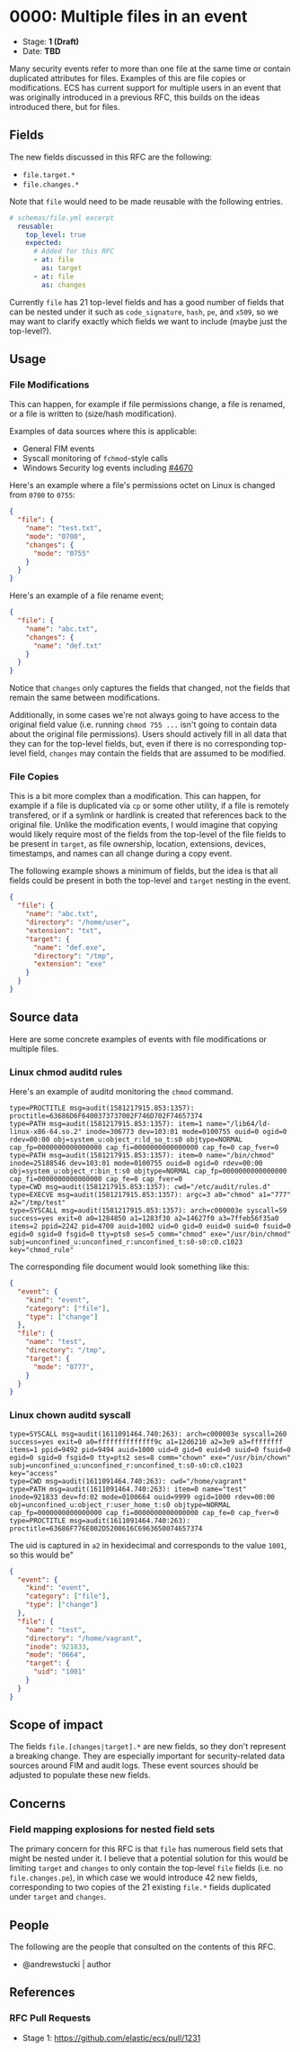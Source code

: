 # 0000: Multiple files in an event

<!-- Leave this ID at 0000. The ECS team will assign a unique, contiguous RFC number upon merging the initial stage of this RFC. -->

- Stage: **1 (Draft)** <!-- Update to reflect target stage. See https://elastic.github.io/ecs/stages.html -->
- Date: **TBD** <!-- The ECS team sets this date at merge time. This is the date of the latest stage advancement. -->

Many security events refer to more than one file at the same time or contain duplicated attributes for files.
Examples of this are file copies or modifications.
ECS has current support for multiple users in an event that was originally introduced in a previous RFC, this builds on the ideas introduced there, but for files.

## Fields

The new fields discussed in this RFC are the following:

- `file.target.*`
- `file.changes.*`

Note that `file` would need to be made reusable with the following entries.

```YAML
# schemas/file.yml excerpt
  reusable:
    top_level: true
    expected:
      # Added for this RFC
      - at: file
        as: target
      - at: file
        as: changes
```

Currently `file` has 21 top-level fields and has a good number of fields that can be nested under it such as `code_signature`, `hash`, `pe`, and `x509`, so we may want to clarify exactly which fields we want to include (maybe just the top-level?).

<!--
Stage 3: Add or update all remaining field definitions. The list should now be exhaustive. The goal here is to validate the technical details of all remaining fields and to provide a basis for releasing these field definitions as beta in the schema. Use GitHub code blocks with yml syntax formatting.
-->

## Usage

### File Modifications

This can happen, for example if file permissions change, a file is renamed, or a file is written to (size/hash modification).

Examples of data sources where this is applicable:

- General FIM events
- Syscall monitoring of `fchmod`-style calls
- Windows Security log events including [#4670](https://www.ultimatewindowssecurity.com/securitylog/encyclopedia/event.aspx?eventID=4670)

Here's an example where a file's permissions octet on Linux is changed from `0700` to `0755`:

```JSON
{
  "file": {
    "name": "test.txt",
    "mode": "0700",
    "changes": {
      "mode": "0755"
    }
  }
}
```

Here's an example of a file rename event;

```JSON
{
  "file": {
    "name": "abc.txt",
    "changes": {
      "name": "def.txt"
    }
  }
}
```

Notice that `changes` only captures the fields that changed, not the fields that remain the same between modifications.

Additionally, in some cases we're not always going to have access to the original field value (i.e. running `chmod 755 ...` isn't going to contain data about the original file permissions). Users should actively fill in all data that they can for the top-level fields, but, even if there is no corresponding top-level field, `changes` may contain the fields that are assumed to be modified.

### File Copies

This is a bit more complex than a modification. This can happen, for example if a file is duplicated via `cp` or some other utility, if a file is remotely transfered, or if a symlink or hardlink is created that references back to the original file. Unlike the modification events, I would imagine that copying would likely require most of the fields from the top-level of the file fields to be present in `target`, as file ownership, location, extensions, devices, timestamps, and names can all change during a copy event.

The following example shows a minimum of fields, but the idea is that all fields could be present in both the top-level and `target` nesting in the event.

```JSON
{
  "file": {
    "name": "abc.txt",
    "directory": "/home/user",
    "extension": "txt",
    "target": {
      "name": "def.exe",
      "directory": "/tmp",
      "extension": "exe"
    }
  }
}
```

## Source data

Here are some concrete examples of events with file modifications or multiple files.

### Linux chmod auditd rules

Here's an example of auditd monitoring the `chmod` command.

```
type=PROCTITLE msg=audit(1581217915.853:1357): proctitle=63686D6F6400373737002F746D702F74657374
type=PATH msg=audit(1581217915.853:1357): item=1 name="/lib64/ld-linux-x86-64.so.2" inode=306773 dev=103:01 mode=0100755 ouid=0 ogid=0 rdev=00:00 obj=system_u:object_r:ld_so_t:s0 objtype=NORMAL cap_fp=0000000000000000 cap_fi=0000000000000000 cap_fe=0 cap_fver=0
type=PATH msg=audit(1581217915.853:1357): item=0 name="/bin/chmod" inode=25188546 dev=103:01 mode=0100755 ouid=0 ogid=0 rdev=00:00 obj=system_u:object_r:bin_t:s0 objtype=NORMAL cap_fp=0000000000000000 cap_fi=0000000000000000 cap_fe=0 cap_fver=0
type=CWD msg=audit(1581217915.853:1357): cwd="/etc/audit/rules.d"
type=EXECVE msg=audit(1581217915.853:1357): argc=3 a0="chmod" a1="777" a2="/tmp/test"
type=SYSCALL msg=audit(1581217915.853:1357): arch=c000003e syscall=59 success=yes exit=0 a0=1284850 a1=1283f30 a2=14627f0 a3=7ffeb56f35a0 items=2 ppid=2242 pid=4700 auid=1002 uid=0 gid=0 euid=0 suid=0 fsuid=0 egid=0 sgid=0 fsgid=0 tty=pts0 ses=5 comm="chmod" exe="/usr/bin/chmod" subj=unconfined_u:unconfined_r:unconfined_t:s0-s0:c0.c1023 key="chmod_rule"
```

The corresponding file document would look something like this:

```JSON
{
  "event": {
    "kind": "event",
    "category": ["file"],
    "type": ["change"]
  },
  "file": {
    "name": "test",
    "directory": "/tmp",
    "target": {
      "mode": "0777",
    }
  }
}
```

### Linux chown auditd syscall

```
type=SYSCALL msg=audit(1611091464.740:263): arch=c000003e syscall=260 success=yes exit=0 a0=ffffffffffffff9c a1=12d6210 a2=3e9 a3=ffffffff items=1 ppid=9492 pid=9494 auid=1000 uid=0 gid=0 euid=0 suid=0 fsuid=0 egid=0 sgid=0 fsgid=0 tty=pts2 ses=8 comm="chown" exe="/usr/bin/chown" subj=unconfined_u:unconfined_r:unconfined_t:s0-s0:c0.c1023 key="access"
type=CWD msg=audit(1611091464.740:263): cwd="/home/vagrant"
type=PATH msg=audit(1611091464.740:263): item=0 name="test" inode=921833 dev=fd:02 mode=0100664 ouid=9999 ogid=1000 rdev=00:00 obj=unconfined_u:object_r:user_home_t:s0 objtype=NORMAL cap_fp=0000000000000000 cap_fi=0000000000000000 cap_fe=0 cap_fver=0
type=PROCTITLE msg=audit(1611091464.740:263): proctitle=63686F776E002D5200616C6963650074657374
```

The uid is captured in `a2` in hexidecimal and corresponds to the value `1001`, so this would be"

```JSON
{
  "event": {
    "kind": "event",
    "category": ["file"],
    "type": ["change"]
  },
  "file": {
    "name": "test",
    "directory": "/home/vagrant",
    "inode": 921833,
    "mode": "0664",
    "target": {
      "uid": "1001"
    }
  }
}
```

<!--
Get Windows event log examples or log entries from other products
-->

<!--
Stage 3: Add more real world example source documents so we have at least 2 total, but ideally 3. Format as described in stage 2.
-->

## Scope of impact

The fields `file.[changes|target].*` are new fields,
so they don't represent a breaking change. They are especially important
for security-related data sources around FIM and audit logs.
These event sources should be adjusted to populate these new fields.

## Concerns

### Field mapping explosions for nested field sets

The primary concern for this RFC is that `file` has numerous field sets that might be nested under it. I believe that a potential solution for this would be limiting `target` and `changes` to only contain the top-level `file` fields (i.e. no `file.changes.pe`), in which case we would introduce 42 new fields, corresponding to two copies of the 21 existing `file.*` fields duplicated under `target` and `changes`.

<!--
Stage 3: Document resolutions for all existing concerns. Any new concerns should be documented along with their resolution. The goal here is to eliminate the risk of churn and instability by resolving outstanding concerns.
-->

## People

The following are the people that consulted on the contents of this RFC.

- @andrewstucki | author

<!--
Who will be or has been consulted on the contents of this RFC? Identify authorship and sponsorship, and optionally identify the nature of involvement of others. Link to GitHub aliases where possible. This list will likely change or grow stage after stage.

e.g.:

* @Yasmina | author
* @Monique | sponsor
* @EunJung | subject matter expert
* @JaneDoe | grammar, spelling, prose
* @Mariana
-->

## References

<!-- Insert any links appropriate to this RFC in this section. -->

### RFC Pull Requests

<!-- An RFC should link to the PRs for each of it stage advancements. -->

- Stage 1: https://github.com/elastic/ecs/pull/1231
